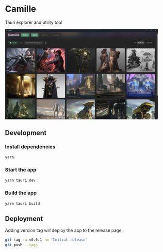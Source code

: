 # Camille

Tauri explorer and utility tool

![alt text](https://raw.githubusercontent.com/Angael/camille/main/docs/showcase.jpg)

## Development

### Install dependencies

```bash
yarn
```

### Start the app

```bash
yarn tauri dev
```

### Build the app

```bash
yarn tauri build
```

## Deployment

Adding version tag will deploy the app to the release page

```bash
git tag -a v0.0.1 -m "Initial release"
git push --tags
```
